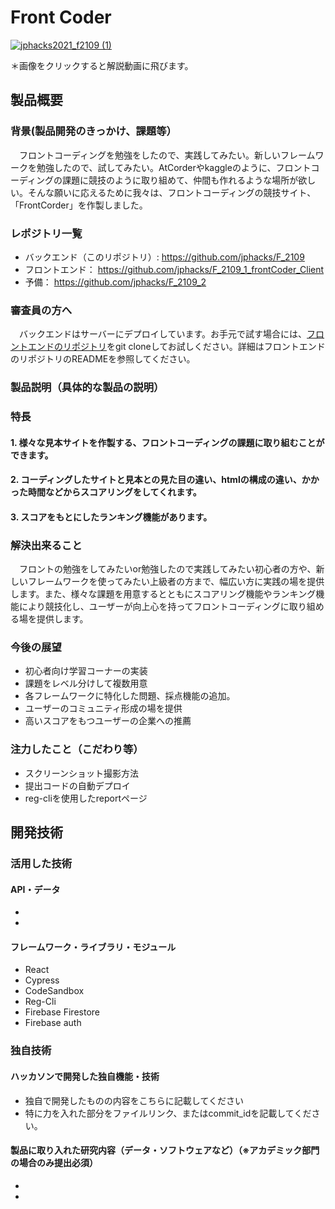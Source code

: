 # Front Coder

[![jphacks2021_f2109 (1)](https://user-images.githubusercontent.com/42875682/139542571-222435c3-0222-4117-b7b8-f786f49f9bbb.png)](https://www.youtube.com/watch?v=PAyAUtquAqU)

＊画像をクリックすると解説動画に飛びます。

## 製品概要
### 背景(製品開発のきっかけ、課題等）
　フロントコーディングを勉強をしたので、実践してみたい。新しいフレームワークを勉強したので、試してみたい。AtCorderやkaggleのように、フロントコーディングの課題に競技のように取り組めて、仲間も作れるような場所が欲しい。そんな願いに応えるために我々は、フロントコーディングの競技サイト、「FrontCorder」を作製しました。

### レポジトリ一覧
- バックエンド（このリポジトリ）:
https://github.com/jphacks/F_2109
- フロントエンド：
https://github.com/jphacks/F_2109_1_frontCoder_Client
- 予備：
https://github.com/jphacks/F_2109_2

### 審査員の方へ
　バックエンドはサーバーにデプロイしています。お手元で試す場合には、[フロントエンドのリポジトリ](https://github.com/jphacks/F_2109_1_frontCoder_Client)をgit cloneしてお試しください。詳細はフロントエンドのリポジトリのREADMEを参照してください。

### 製品説明（具体的な製品の説明）
### 特長
#### 1. 様々な見本サイトを作製する、フロントコーディングの課題に取り組むことができます。
#### 2. コーディングしたサイトと見本との見た目の違い、htmlの構成の違い、かかった時間などからスコアリングをしてくれます。
#### 3. スコアをもとにしたランキング機能があります。

### 解決出来ること
　フロントの勉強をしてみたいor勉強したので実践してみたい初心者の方や、新しいフレームワークを使ってみたい上級者の方まで、幅広い方に実践の場を提供します。また、様々な課題を用意するとともにスコアリング機能やランキング機能により競技化し、ユーザーが向上心を持ってフロントコーディングに取り組める場を提供します。

### 今後の展望
- 初心者向け学習コーナーの実装
- 課題をレベル分けして複数用意
- 各フレームワークに特化した問題、採点機能の追加。
- ユーザーのコミュニティ形成の場を提供
- 高いスコアをもつユーザーの企業への推薦

### 注力したこと（こだわり等）
* スクリーンショット撮影方法
* 提出コードの自動デプロイ
* reg-cliを使用したreportページ

## 開発技術
### 活用した技術
#### API・データ
* 
* 

#### フレームワーク・ライブラリ・モジュール
* React
* Cypress
* CodeSandbox
* Reg-Cli
* Firebase Firestore
* Firebase auth


### 独自技術
#### ハッカソンで開発した独自機能・技術
* 独自で開発したものの内容をこちらに記載してください
* 特に力を入れた部分をファイルリンク、またはcommit_idを記載してください。

#### 製品に取り入れた研究内容（データ・ソフトウェアなど）（※アカデミック部門の場合のみ提出必須）
* 
* 

